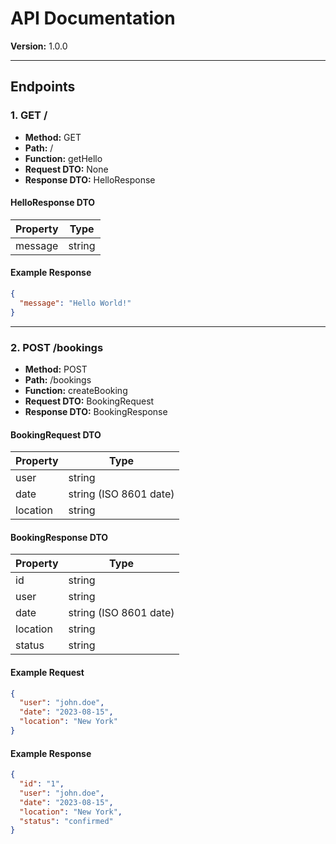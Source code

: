 # API Documentation

**Version:** 1.0.0

---

## Endpoints

### 1. GET /

- **Method:** GET
- **Path:** /
- **Function:** getHello
- **Request DTO:** None
- **Response DTO:** HelloResponse

#### HelloResponse DTO
| Property | Type   |
|----------|--------|
| message  | string |

#### Example Response
```json
{
  "message": "Hello World!"
}
```

---

### 2. POST /bookings

- **Method:** POST
- **Path:** /bookings
- **Function:** createBooking
- **Request DTO:** BookingRequest
- **Response DTO:** BookingResponse

#### BookingRequest DTO
| Property   | Type   |
|------------|--------|
| user       | string |
| date       | string (ISO 8601 date)
| location   | string |

#### BookingResponse DTO
| Property   | Type   |
|------------|--------|
| id         | string |
| user       | string |
| date       | string (ISO 8601 date)
| location   | string |
| status     | string |

#### Example Request
```json
{
  "user": "john.doe",
  "date": "2023-08-15",
  "location": "New York"
}
```

#### Example Response
```json
{
  "id": "1",
  "user": "john.doe",
  "date": "2023-08-15",
  "location": "New York",
  "status": "confirmed"
}
```
